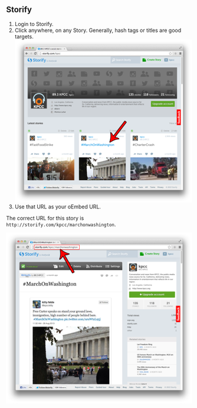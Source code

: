 ## Storify

1. Login to Storify.
2. Click anywhere, on any Story. Generally, hash tags or titles are good targets.  
![Storify 1](images/storify1.png)
3. Use that URL as your oEmbed URL.

The correct URL for this story is `http://storify.com/kpcc/marchonwashington`.

![Storify 2](images/storify2.png)
